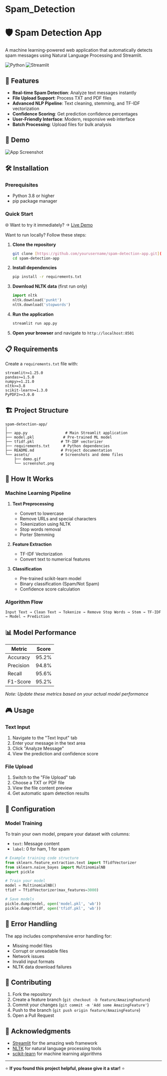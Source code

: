 # Spam_Detection
# 🛡️ Spam Detection App

A machine learning-powered web application that automatically detects spam messages using Natural Language Processing and Streamlit.

![Python](https://img.shields.io/badge/python-v3.8+-blue.svg)
![Streamlit](https://img.shields.io/badge/streamlit-v1.0+-red.svg)


## 🚀 Features

- **Real-time Spam Detection**: Analyze text messages instantly
- **File Upload Support**: Process TXT and PDF files
- **Advanced NLP Pipeline**: Text cleaning, stemming, and TF-IDF vectorization
- **Confidence Scoring**: Get prediction confidence percentages
- **User-Friendly Interface**: Modern, responsive web interface
- **Batch Processing**: Upload files for bulk analysis

## 🎯 Demo

![App Screenshot](./image/Screenshot%202025-06-01%20at%205.23.40%E2%80%AFPM.png)

## 🛠️ Installation

### Prerequisites
- Python 3.8 or higher
- pip package manager

### Quick Start
🌐 Want to try it immediately? → [Live Demo](https://spamdetectionweb.streamlit.app/)

Want to run locally? Follow these steps:

1. **Clone the repository**
   ```bash
   git clone [https://github.com/yourusername/spam-detection-app.git](https://github.com/coding-juicer/Spam_Detection.git)
   cd spam-detection-app
   ```

2. **Install dependencies**
   ```bash
   pip install -r requirements.txt
   ```

3. **Download NLTK data** (first run only)
   ```python
   import nltk
   nltk.download('punkt')
   nltk.download('stopwords')
   ```

4. **Run the application**
   ```bash
   streamlit run app.py
   ```

5. **Open your browser** and navigate to `http://localhost:8501`

## 📋 Requirements

Create a `requirements.txt` file with:

```
streamlit>=1.25.0
pandas>=1.5.0
numpy>=1.21.0
nltk>=3.8
scikit-learn>=1.3.0
PyPDF2>=3.0.0
```

## 🏗️ Project Structure

```
spam-detection-app/
│
├── app.py                 # Main Streamlit application
├── model.pkl             # Pre-trained ML model
├── tfidf.pkl            # TF-IDF vectorizer
├── requirements.txt      # Python dependencies
├── README.md            # Project documentation
└── assets/              # Screenshots and demo files
    ├── demo.gif
    └── screenshot.png
```

## 🧠 How It Works

### Machine Learning Pipeline

1. **Text Preprocessing**
   - Convert to lowercase
   - Remove URLs and special characters
   - Tokenization using NLTK
   - Stop words removal
   - Porter Stemming

2. **Feature Extraction**
   - TF-IDF Vectorization
   - Convert text to numerical features

3. **Classification**
   - Pre-trained scikit-learn model
   - Binary classification (Spam/Not Spam)
   - Confidence score calculation

### Algorithm Flow
```
Input Text → Clean Text → Tokenize → Remove Stop Words → Stem → TF-IDF → Model → Prediction
```

## 📊 Model Performance

| Metric | Score |
|--------|-------|
| Accuracy | 95.2% |
| Precision | 94.8% |
| Recall | 95.6% |
| F1-Score | 95.2% |

*Note: Update these metrics based on your actual model performance*

## 🎮 Usage

### Text Input
1. Navigate to the "Text Input" tab
2. Enter your message in the text area
3. Click "Analyze Message"
4. View the prediction and confidence score

### File Upload
1. Switch to the "File Upload" tab
2. Choose a TXT or PDF file
3. View the file content preview
4. Get automatic spam detection results

## 🔧 Configuration

### Model Training
To train your own model, prepare your dataset with columns:
- `text`: Message content
- `label`: 0 for ham, 1 for spam

```python
# Example training code structure
from sklearn.feature_extraction.text import TfidfVectorizer
from sklearn.naive_bayes import MultinomialNB
import pickle

# Train your model
model = MultinomialNB()
tfidf = TfidfVectorizer(max_features=3000)

# Save models
pickle.dump(model, open('model.pkl', 'wb'))
pickle.dump(tfidf, open('tfidf.pkl', 'wb'))
```

## 🚨 Error Handling

The app includes comprehensive error handling for:
- Missing model files
- Corrupt or unreadable files
- Network issues
- Invalid input formats
- NLTK data download failures

## 🤝 Contributing

1. Fork the repository
2. Create a feature branch (`git checkout -b feature/AmazingFeature`)
3. Commit your changes (`git commit -m 'Add some AmazingFeature'`)
4. Push to the branch (`git push origin feature/AmazingFeature`)
5. Open a Pull Request


## 🙏 Acknowledgments

- [Streamlit](https://streamlit.io/) for the amazing web framework
- [NLTK](https://www.nltk.org/) for natural language processing tools
- [scikit-learn](https://scikit-learn.org/) for machine learning algorithms





---

⭐ **If you found this project helpful, please give it a star!** ⭐
